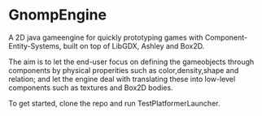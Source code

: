 # GnompEngine
A 2D java gameengine for quickly prototyping games with Component-Entity-Systems, built on top of LibGDX, Ashley and Box2D.

The aim is to let the end-user focus on defining the gameobjects through components by physical properities such as color,density,shape and relation; and let the engine deal with translating these into low-level components such as textures and Box2D bodies.

To get started, clone the repo and run TestPlatformerLauncher.
